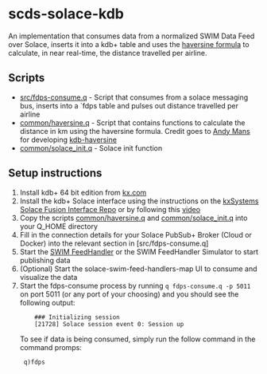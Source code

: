 # scds-solace-kdb

An implementation that consumes data from a normalized SWIM Data Feed over Solace, inserts it into a kdb+ table and uses the [haversine formula](https://www.movable-type.co.uk/scripts/latlong.html) to calculate, in near real-time, the distance travelled per airline. 

## Scripts

 * [src/fdps-consume.q](src/fdps-consume.q) - Script that consumes from a solace messaging bus, inserts into a `fdps table and pulses out distance travelled per airline
 * [common/haversine.q](/common/haversine.q) - Script that contains functions to calculate the distance in km using the haversine formula. Credit goes to [Andy Mans](https://github.com/andymans) for developing [kdb-haversine](https://github.com/andymans/kdb-haversine)
 * [common/solace_init.q](common/solace_init.q) - Solace init function

## Setup instructions

1. Install kdb+ 64 bit edition from [kx.com](https://kx.com/connect-with-us/download/)
2. Install the kdb+ Solace interface using the instructions on the [kxSystems Solace Fusion Interface Repo](https://github.com/KxSystems/solace) or by following this [video](https://www.youtube.com/watch?v=_cGnkrim4K8)
3. Copy the scripts [common/haversine.q](/common/haversine.q) and [common/solace_init.q](common/solace_init.q) into your Q_HOME directory
4. Fill in the connection details for your Solace PubSub+ Broker (Cloud or Docker) into the relevant section in [src/fdps-consume.q]
5. Start the [SWIM FeedHandler](https://github.com/solacese/swim-feed-handler) or the SWIM FeedHandler Simulator to start publishing data 
6. (Optional) Start the solace-swim-feed-handlers-map UI to consume and visualize the data
7. Start the fdps-consume process by running `q fdps-consume.q -p 5011` on port 5011 (or any port of your choosing) and you should see the following output: 
   ```...
       ### Initializing session
       [21728] Solace session event 0: Session up
   ```
   To see if data is being consumed, simply run the follow command in the command promps:
   ```
    q)fdps
   ```
